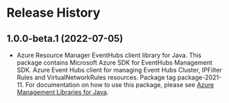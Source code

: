 # Release History

## 1.0.0-beta.1 (2022-07-05)

- Azure Resource Manager EventHubs client library for Java. This package contains Microsoft Azure SDK for EventHubs Management SDK. Azure Event Hubs client for managing Event Hubs Cluster, IPFilter Rules and VirtualNetworkRules resources. Package tag package-2021-11. For documentation on how to use this package, please see [Azure Management Libraries for Java](https://aka.ms/azsdk/java/mgmt).
